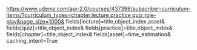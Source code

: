 https://www.udemy.com/api-2.0/courses/437398/subscriber-curriculum-items/?curriculum_types=chapter,lecture,practice,quiz,role-play&page_size=1000&
fields[lecture]=title,object_index,asset&
fields[quiz]=title,object_index&
fields[practice]=title,object_index&
fields[chapter]=title,object_index&
fields[asset]=time_estimation&
caching_intent=True

